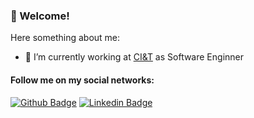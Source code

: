 ### 👋 Welcome!

Here something about me:

- 🔭 I’m currently working at [CI&T](https://desenvolvedor.io/) as Software Enginner

#### Follow me on my social networks:
[![Github Badge](https://img.shields.io/badge/-Github-000?style=flat-square&logo=Github&logoColor=white&link=https://github.com/guilhermerm-dev)](https://github.com/guilhermerm-dev)
[![Linkedin Badge](https://img.shields.io/badge/-LinkedIn-blue?style=flat-square&logo=Linkedin&logoColor=white&link=https://www.linkedin.com/in/guilherme-ramos-mendes-b1776616a/)](https://www.linkedin.com/in/guilherme-ramos-mendes-b1776616a/)

